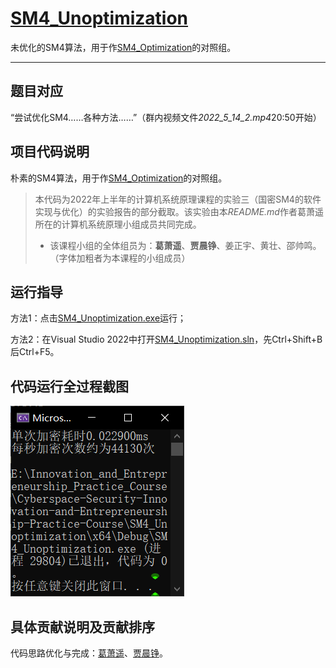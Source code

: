 # [SM4_Unoptimization](https://github.com/MaxIkaros/Cyberspace-Security-Innovation-and-Entrepreneurship-Practice-Course/tree/main/SM4_Unoptimization)

未优化的SM4算法，用于作[SM4_Optimization](https://github.com/MaxIkaros/Cyberspace-Security-Innovation-and-Entrepreneurship-Practice-Course/tree/main/SM4_Optimization)的对照组。

------

## 题目对应

“尝试优化SM4……各种方法……”（群内视频文件*2022_5_14_2.mp4*20:50开始）

## 项目代码说明

朴素的SM4算法，用于作[SM4_Optimization](https://github.com/MaxIkaros/Cyberspace-Security-Innovation-and-Entrepreneurship-Practice-Course/tree/main/SM4_Optimization)的对照组。

> 本代码为2022年上半年的计算机系统原理课程的实验三（国密SM4的软件实现与优化）的实验报告的部分截取。该实验由本*README.md*作者葛萧遥所在的计算机系统原理小组成员共同完成。
> - 该课程小组的全体组员为：**葛萧遥**、**贾晨铮**、姜正宇、黄壮、邵帅鸣。（字体加粗者为本课程的小组成员）

## 运行指导

方法1：点击[SM4_Unoptimization.exe](SM4_Unoptimization.exe)运行；

方法2：在Visual Studio 2022中打开[SM4_Unoptimization.sln](SM4_Unoptimization.sln)，先Ctrl+Shift+B后Ctrl+F5。

## 代码运行全过程截图

![image-20220730085101379](README.assets/image-20220730085101379.png)

## 具体贡献说明及贡献排序

代码思路优化与完成：[葛萧遥](https://github.com/MaxIkaros)、[贾晨铮](https://github.com/cipeizheng)。
